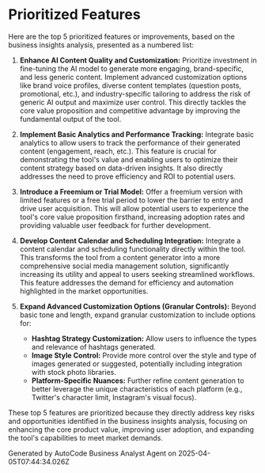 # Prioritized Features

Here are the top 5 prioritized features or improvements, based on the business insights analysis,
presented as a numbered list:

1.  **Enhance AI Content Quality and Customization:** Prioritize investment in fine-tuning the AI
    model to generate more engaging, brand-specific, and less generic content. Implement advanced
    customization options like brand voice profiles, diverse content templates (question posts,
    promotional, etc.), and industry-specific tailoring to address the risk of generic AI output and
    maximize user control. This directly tackles the core value proposition and competitive
    advantage by improving the fundamental output of the tool.

2.  **Implement Basic Analytics and Performance Tracking:** Integrate basic analytics to allow users
    to track the performance of their generated content (engagement, reach, etc.). This feature is
    crucial for demonstrating the tool's value and enabling users to optimize their content strategy
    based on data-driven insights. It also directly addresses the need to prove efficiency and ROI
    to potential users.

3.  **Introduce a Freemium or Trial Model:** Offer a freemium version with limited features or a
    free trial period to lower the barrier to entry and drive user acquisition. This will allow
    potential users to experience the tool's core value proposition firsthand, increasing adoption
    rates and providing valuable user feedback for further development.

4.  **Develop Content Calendar and Scheduling Integration:** Integrate a content calendar and
    scheduling functionality directly within the tool. This transforms the tool from a content
    generator into a more comprehensive social media management solution, significantly increasing
    its utility and appeal to users seeking streamlined workflows. This feature addresses the demand
    for efficiency and automation highlighted in the market opportunities.

5.  **Expand Advanced Customization Options (Granular Controls):** Beyond basic tone and length,
    expand granular customization to include options for:
    - **Hashtag Strategy Customization:** Allow users to influence the types and relevance of
      hashtags generated.
    - **Image Style Control:** Provide more control over the style and type of images generated or
      suggested, potentially including integration with stock photo libraries.
    - **Platform-Specific Nuances:** Further refine content generation to better leverage the unique
      characteristics of each platform (e.g., Twitter's character limit, Instagram's visual focus).

These top 5 features are prioritized because they directly address key risks and opportunities
identified in the business insights analysis, focusing on enhancing the core product value,
improving user adoption, and expanding the tool's capabilities to meet market demands.

Generated by AutoCode Business Analyst Agent on 2025-04-05T07:44:34.026Z
